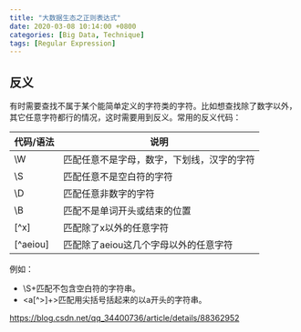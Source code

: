 ```yaml
---
title: "大数据生态之正则表达式"
date: 2020-03-08 10:14:00 +0800
categories: [Big Data, Technique]
tags: [Regular Expression]
---
```



## 反义 

有时需要查找不属于某个能简单定义的字符类的字符。比如想查找除了数字以外，其它任意字符都行的情况，这时需要用到反义。常用的反义代码：

|代码/语法|说明|
|---|---|
|\W |匹配任意不是字母，数字，下划线，汉字的字符| 
|\S | 匹配任意不是空白符的字符 |
|\D | 匹配任意非数字的字符 |
|\B |匹配不是单词开头或结束的位置| 
|[^x] |匹配除了x以外的任意字符 |
|[^aeiou]| 匹配除了aeiou这几个字母以外的任意字符 |

例如：

* \S+匹配不包含空白符的字符串。
* <a[^>]+>匹配用尖括号括起来的以a开头的字符串。


https://blog.csdn.net/qq_34400736/article/details/88362952



